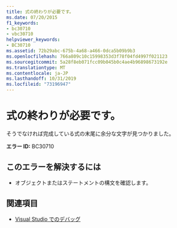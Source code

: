 ```yaml
---
title: 式の終わりが必要です。
ms.date: 07/20/2015
f1_keywords:
- bc30710
- vbc30710
helpviewer_keywords:
- BC30710
ms.assetid: 72b29abc-675b-4a68-a466-0dca5b09b9b3
ms.openlocfilehash: 766a809c10c15998353d3f78f04fd4997f021123
ms.sourcegitcommit: 5a28f8eb071fcc09b045b0c4ae4b96898673192e
ms.translationtype: MT
ms.contentlocale: ja-JP
ms.lasthandoff: 10/31/2019
ms.locfileid: "73196947"
---
```

# <a name="end-of-expression-expected"></a>式の終わりが必要です。
そうでなければ完成している式の末尾に余分な文字が見つかりました。  
  
 **エラー ID:** BC30710  
  
## <a name="to-correct-this-error"></a>このエラーを解決するには  
  
- オブジェクトまたはステートメントの構文を確認します。  
  
## <a name="see-also"></a>関連項目

- [Visual Studio でのデバッグ](/visualstudio/debugger/debugger-feature-tour)

